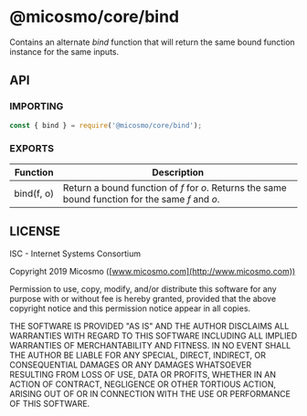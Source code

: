 # @micosmo/core/bind

Contains an alternate *bind* function that will return the same bound function instance for the same inputs.

## API

### IMPORTING

```javascript
const { bind } = require('@micosmo/core/bind');
```

### EXPORTS

Function | Description
-------- | -----------
bind(f,&nbsp;o) | Return a bound function of *f* for *o*. Returns the same bound function for the same *f* and *o*.

## LICENSE

ISC - Internet Systems Consortium

Copyright 2019 Micosmo ([www.micosmo.com](http://www.micosmo.com))

Permission to use, copy, modify, and/or distribute this software for any purpose with or without fee is hereby granted, provided that the above copyright notice and this permission notice appear in all copies.

THE SOFTWARE IS PROVIDED "AS IS" AND THE AUTHOR DISCLAIMS ALL WARRANTIES WITH REGARD TO THIS SOFTWARE INCLUDING ALL IMPLIED WARRANTIES OF MERCHANTABILITY AND FITNESS. IN NO EVENT SHALL THE AUTHOR BE LIABLE FOR ANY SPECIAL, DIRECT, INDIRECT, OR CONSEQUENTIAL DAMAGES OR ANY DAMAGES WHATSOEVER RESULTING FROM LOSS OF USE, DATA OR PROFITS, WHETHER IN AN ACTION OF CONTRACT, NEGLIGENCE OR OTHER TORTIOUS ACTION, ARISING OUT OF OR IN CONNECTION WITH THE USE OR PERFORMANCE OF THIS SOFTWARE.
